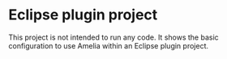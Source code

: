 # Eclipse plugin project

This project is not intended to run any code. It shows the basic configuration to use Amelia within an Eclipse plugin project.
